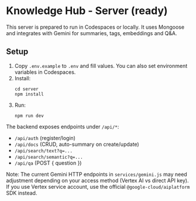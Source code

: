 # Knowledge Hub - Server (ready)

This server is prepared to run in Codespaces or locally. It uses Mongoose and integrates with Gemini for summaries, tags, embeddings and Q&A.

## Setup

1. Copy `.env.example` to `.env` and fill values. You can also set environment variables in Codespaces.
2. Install:
   ```
   cd server
   npm install
   ```
3. Run:
   ```
   npm run dev
   ```
The backend exposes endpoints under `/api/*`:
- `/api/auth` (register/login)
- `/api/docs` (CRUD, auto-summary on create/update)
- `/api/search/text?q=...`
- `/api/search/semantic?q=...`
- `/api/qa` (POST { question })

Note: The current Gemini HTTP endpoints in `services/gemini.js` may need adjustment depending on your access method (Vertex AI vs direct API key). If you use Vertex service account, use the official `@google-cloud/aiplatform` SDK instead.
